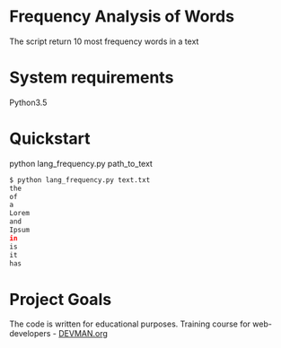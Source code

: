 # Frequency Analysis of Words

The script return 10 most frequency words in a text

# System requirements

Python3.5

# Quickstart
python lang_frequency.py path_to_text
```bash
$ python lang_frequency.py text.txt
the
of
a
Lorem
and
Ipsum
in
is
it
has
```

# Project Goals

The code is written for educational purposes. Training course for web-developers - [DEVMAN.org](https://devman.org)
